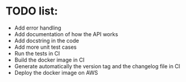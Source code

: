 # TODO list:
 - Add error handling
 - Add documentation of how the API works
 - Add docstring in the code
 - Add more unit test cases
 - Run the tests in CI
 - Build the docker image in CI
 - Generate automatically the version tag and the changelog file in CI
 - Deploy the docker image on AWS
